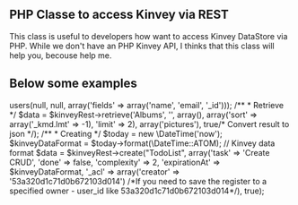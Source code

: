 ## PHP Classe to access Kinvey via REST ##
This class is useful to developers how want to access Kinvey DataStore via PHP. 
While we don't have an PHP Kinvey API, I thinks that this class will help you, becouse help me.

## Below some examples ##

<?php
require_once 'KinveyREST.php';
require_once 'debug.php';

/**
 * Init class
 */

use KinveyREST\KinveyREST;

$kinveyRest = New KinveyREST();

/**
 * Get users
 */
$users = $kinveyRest->users(null, null, array('fields' => array('name', 'email', '_id')));

/**
 * Retrieve
 */
$data = $kinveyRest->retrieve('Albums',
    '',
    array(),
    array('sort' => array('_kmd.lmt' => -1),
        'limit' => 2),
    array('pictures'), true/* Convert result to json */);


/**
 * Creating
 */
$today = new \DateTime('now');
$kinveyDataFormat = $today->format(\DateTime::ATOM); // Kinvey data format

$data = $kinveyRest->create("TodoList", array('task' => 'Create CRUD',
                                              'done' => false,
                                              'complexity' => 2,
                                              'expirationAt' => $kinveyDataFormat,
                                              '_acl' => array('creator' => '53a320d1c71d0b672103d014') /*If you need to save the register to a specified owner - user_id like 53a320d1c71d0b672103d014*/), true);





